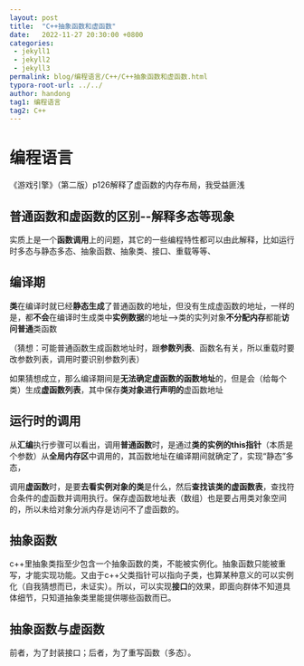 ```yaml
---
layout: post
title:  "C++抽象函数和虚函数"
date:   2022-11-27 20:30:00 +0800
categories: 
 - jekyll1
 - jekyll2
 - jekyll3
permalink: blog/编程语言/C++/C++抽象函数和虚函数.html
typora-root-url: ../../
author: handong
tag1: 编程语言
tag2: C++
---
```




# 编程语言

《游戏引擎》（第二版）p126解释了虚函数的内存布局，我受益匪浅

## 普通函数和虚函数的区别--解释多态等现象

实质上是一个**函数调用**上的问题，其它的一些编程特性都可以由此解释，比如运行时多态与静态多态、抽象函数、抽象类、接口、重载等等、

## 编译期

**类**在编译时就已经**静态生成**了普通函数的地址，但没有生成虚函数的地址，一样的是，都**不会**在编译时生成类中**实例数据**的地址-->类的实列对象**不分配内存**都能**访问普通**类函数

（猜想：可能普通函数生成函数地址时，跟**参数列表**、函数名有关，所以重载时要改参数列表，调用时要识别参数列表）

如果猜想成立，那么编译期间是**无法确定虚函数的函数地址**的，但是会（给每个类）生成**虚函数列表**，其中保存**类对象进行声明的**虚函数地址



## 运行时的调用

从**汇编**执行步骤可以看出，调用**普通函数**时，是通过**类的实例的this指针**（本质是个参数）从**全局内存区**中调用的，其函数地址在编译期间就确定了，实现“静态”多态，



调用**虚函数**时，是要**去看实例对象的类**是什么，然后**查找该类的虚函数表**，查找符合条件的虚函数并调用执行。保存虚函数地址表（数组）也是要占用类对象空间的，所以未给对象分派内存是访问不了虚函数的。



## 抽象函数

c++里抽象类指至少包含一个抽象函数的类，不能被实例化。抽象函数只能被重写，才能实现功能。又由于c++父类指针可以指向子类，也算某种意义的可以实例化（自我猜想而已，未证实）。所以，可以实现**接口**的效果，即面向群体不知道具体细节，只知道抽象类里能提供哪些函数而已。



## 抽象函数与虚函数

前者，为了封装接口；后者，为了重写函数（多态）。
